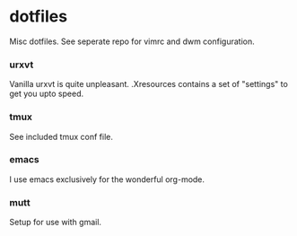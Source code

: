 # dotfiles

Misc dotfiles. See seperate repo for vimrc and dwm configuration.

### urxvt

Vanilla urxvt is quite unpleasant. .Xresources contains a set of "settings" to get you upto speed.

### tmux

See included tmux conf file.

### emacs

I use emacs exclusively for the wonderful org-mode. 

### mutt

Setup for use with gmail.

